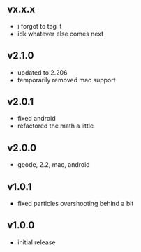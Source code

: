 ## vx.x.x
- i forgot to tag it
- idk whatever else comes next

## v2.1.0
- updated to 2.206
- temporarily removed mac support

## v2.0.1
- fixed android
- refactored the math a little

## v2.0.0
- geode, 2.2, mac, android

## v1.0.1
- fixed particles overshooting behind a bit

## v1.0.0
- initial release
